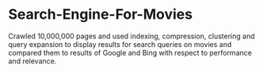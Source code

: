# Search-Engine-For-Movies
Crawled 10,000,000 pages and used indexing, compression, clustering and query expansion to display results for search queries on movies and compared them to results of Google and Bing with respect to performance and relevance.
